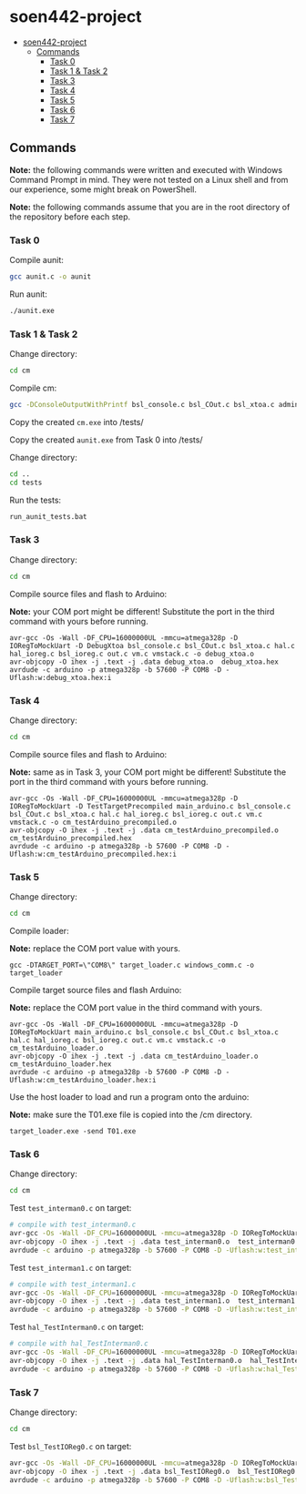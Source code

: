 # soen442-project

<!--ts-->
   * [soen442-project](#soen442-project)
      * [Commands](#commands)
         * [Task 0](#task-0)
         * [Task 1 &amp; Task 2](#task-1--task-2)
         * [Task 3](#task-3)
         * [Task 4](#task-4)
         * [Task 5](#task-5)
         * [Task 6](#task-6)
         * [Task 7](#task-7)
<!--te-->
## Commands

**Note:** the following commands were written and executed with Windows Command Prompt in mind. They were not tested on a Linux shell and from our experience, some might break on PowerShell.

**Note:** the following commands assume that you are in the root directory of the repository before each step.

### Task 0

Compile aunit:
```bash
gcc aunit.c -o aunit
```

Run aunit:
```bash
./aunit.exe
```

### Task 1 & Task 2

Change directory:
```bash
cd cm
```

Compile cm:
```bash
gcc -DConsoleOutputWithPrintf bsl_console.c bsl_COut.c bsl_xtoa.c admin.c hal.c hal_ioreg.c bsl_ioreg.c out.c vm.c vmstack.c -o cm
```
Copy the created `cm.exe` into /tests/

Copy the created `aunit.exe` from Task 0 into /tests/

Change directory:
```bash
cd ..
cd tests
```

Run the tests:
```bash
run_aunit_tests.bat
```

### Task 3


Change directory:
```bash
cd cm
```

Compile source files and flash to Arduino:

**Note:** your COM port might be different! Substitute the port in the third command with yours before running.

```
avr-gcc -Os -Wall -DF_CPU=16000000UL -mmcu=atmega328p -D IORegToMockUart -D DebugXtoa bsl_console.c bsl_COut.c bsl_xtoa.c hal.c hal_ioreg.c bsl_ioreg.c out.c vm.c vmstack.c -o debug_xtoa.o
avr-objcopy -O ihex -j .text -j .data debug_xtoa.o  debug_xtoa.hex
avrdude -c arduino -p atmega328p -b 57600 -P COM8 -D -Uflash:w:debug_xtoa.hex:i
```

### Task 4

Change directory:
```bash
cd cm
```

Compile source files and flash to Arduino:

**Note:** same as in Task 3, your COM port might be different! Substitute the port in the third command with yours before running.

```
avr-gcc -Os -Wall -DF_CPU=16000000UL -mmcu=atmega328p -D IORegToMockUart -D TestTargetPrecompiled main_arduino.c bsl_console.c bsl_COut.c bsl_xtoa.c hal.c hal_ioreg.c bsl_ioreg.c out.c vm.c vmstack.c -o cm_testArduino_precompiled.o
avr-objcopy -O ihex -j .text -j .data cm_testArduino_precompiled.o  cm_testArduino_precompiled.hex
avrdude -c arduino -p atmega328p -b 57600 -P COM8 -D -Uflash:w:cm_testArduino_precompiled.hex:i
```

### Task 5

Change directory:
```bash
cd cm
```

Compile loader:

**Note:** replace the COM port value with yours.

```
gcc -DTARGET_PORT=\"COM8\" target_loader.c windows_comm.c -o target_loader
```

Compile target source files and flash Arduino:

**Note:** replace the COM port value in the third command with yours.

```
avr-gcc -Os -Wall -DF_CPU=16000000UL -mmcu=atmega328p -D IORegToMockUart main_arduino.c bsl_console.c bsl_COut.c bsl_xtoa.c hal.c hal_ioreg.c bsl_ioreg.c out.c vm.c vmstack.c -o cm_testArduino_loader.o
avr-objcopy -O ihex -j .text -j .data cm_testArduino_loader.o  cm_testArduino_loader.hex
avrdude -c arduino -p atmega328p -b 57600 -P COM8 -D -Uflash:w:cm_testArduino_loader.hex:i
```

Use the host loader to load and run a program onto the arduino:

**Note:** make sure the T01.exe file is copied into the /cm directory.

```
target_loader.exe -send T01.exe
```

### Task 6

Change directory:
```bash
cd cm
```

Test `test_interman0.c` on target:
```bash
# compile with test_interman0.c
avr-gcc -Os -Wall -DF_CPU=16000000UL -mmcu=atmega328p -D IORegToMockUart -DInterruptManagerOn test_interman0.c hal_interman.c bsl_interman.c bsl_console.c bsl_COut.c bsl_xtoa.c hal.c hal_ioreg.c bsl_ioreg.c out.c vm.c vmstack.c -o test_interman0.o
avr-objcopy -O ihex -j .text -j .data test_interman0.o  test_interman0.hex
avrdude -c arduino -p atmega328p -b 57600 -P COM8 -D -Uflash:w:test_interman0.hex:i
```

Test `test_interman1.c` on target:
```bash
# compile with test_interman1.c
avr-gcc -Os -Wall -DF_CPU=16000000UL -mmcu=atmega328p -D IORegToMockUart -DInterruptManagerOn test_interman1.c hal_interman.c bsl_interman.c bsl_console.c bsl_COut.c bsl_xtoa.c hal.c hal_ioreg.c bsl_ioreg.c out.c vm.c vmstack.c -o test_interman1.o
avr-objcopy -O ihex -j .text -j .data test_interman1.o  test_interman1.hex
avrdude -c arduino -p atmega328p -b 57600 -P COM8 -D -Uflash:w:test_interman1.hex:i
```

Test `hal_TestInterman0.c` on target:
```bash
# compile with hal_TestInterman0.c
avr-gcc -Os -Wall -DF_CPU=16000000UL -mmcu=atmega328p -D IORegToMockUart -DInterruptManagerOn hal_TestInterman0.c hal_interman.c bsl_interman.c bsl_console.c bsl_COut.c bsl_xtoa.c hal.c hal_ioreg.c bsl_ioreg.c out.c vm.c vmstack.c -o hal_TestInterman0.o
avr-objcopy -O ihex -j .text -j .data hal_TestInterman0.o  hal_TestInterman0.hex
avrdude -c arduino -p atmega328p -b 57600 -P COM8 -D -Uflash:w:hal_TestInterman0.hex:i
```

### Task 7

Change directory:
```bash
cd cm
```

Test `bsl_TestIOReg0.c` on target:
```bash
avr-gcc -Os -Wall -DF_CPU=16000000UL -mmcu=atmega328p -D IORegToMockUart -D TestTargetIOReg bsl_TestIOReg0.c bsl_console.c bsl_COut.c bsl_xtoa.c hal.c bsl_ioreg.c hal_ioreg.c out.c vm.c vmstack.c -o bsl_TestIOReg0.o
avr-objcopy -O ihex -j .text -j .data bsl_TestIOReg0.o  bsl_TestIOReg0.hex
avrdude -c arduino -p atmega328p -b 57600 -P COM8 -D -Uflash:w:bsl_TestIOReg0.hex:i
```

